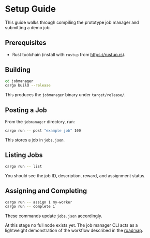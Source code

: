 # Setup Guide

This guide walks through compiling the prototype job manager and submitting a demo job.

## Prerequisites
- Rust toolchain (install with `rustup` from <https://rustup.rs>).

## Building
```bash
cd jobmanager
cargo build --release
```
This produces the `jobmanager` binary under `target/release/`.

## Posting a Job
From the `jobmanager` directory, run:
```bash
cargo run -- post "example job" 100
```
This stores a job in `jobs.json`.

## Listing Jobs
```bash
cargo run -- list
```
You should see the job ID, description, reward, and assignment status.

## Assigning and Completing
```bash
cargo run -- assign 1 my-worker
cargo run -- complete 1
```
These commands update `jobs.json` accordingly.

At this stage no full node exists yet. The job manager CLI acts as a lightweight demonstration of the workflow described in the [roadmap](ROADMAP.md).
